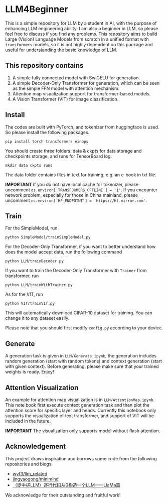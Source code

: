 # LLM4Beginner
This is a simple repository for LLM by a student in AI, with the purpose of enhancing LLM engineering ability. I am also a beginner in LLM, so please feel free to discuss if you find any problems. This repository aims to build Large (Vision) Language Models from scratch in a unified format with `transformers` models, so it is not highly dependent on this package and useful for understanding the basic knowledge of LLM.

## This repository contains
1. A simple fully connected model with SwiGELU for generation.
2. A simple Decoder-Only Transformer for generation, which can be seen as the simple FFN model with attention mechanism.
3. Attention map visualization support for transformer-based models.
4. A Vision Transformer (VIT) for image classification.

## Install
The codes are bulit with PyTorch, and tokenizer from huggingface is used. So please install the following packages.

    pip install torch transformers einops

You should create three folders: data & ckpts for data storage and checkpoints storage, and runs for TensorBoard log.

    mkdir data ckpts runs

The data folder contains files in text for training, e.g. an e-book in txt file.

**IMPORTANT** If you do not have local cache for tokenizer, please uncomment `os.environ['TRANSFORMERS_OFFLINE'] = '1'`. If you encounter network problem, especially for those in China mainland, please uncomment `os.environ['HF_ENDPOINT'] = 'https://hf-mirror.com'`.

## Train
For the SimpleModel, run

    python SimpleModel/trainSimpleModel.py

For the Decoder-Only Transformer, if you want to better understand how does the model accept data, run the following command

    python LLM/trainDecoder.py

If you want to train the Decoder-Only Transformer with `Trainer` from transformer, run

    python LLM/trainWithTrainer.py

As for the VIT, run

    python VIT/trainVIT.py

This will automatically download CIFAR-10 dataset for training. You can change it to any dataset easily.

Please note that you should first modify `config.py` according to your device.

## Generate
A generation task is given in `LLM/Generate.ipynb`, the generation includes random generation (start with random tokens) and context generation (start with given context). Before generating, please make sure that your trained weights is ready. Enjoy!

## Attention Visualization
An example for attention map visualization is in `LLM/AttentionMap.ipynb`. This note book first execute context generation task and then plot the attention score for specific layer and heads. Currently this notebook only supports the visualization of text transformer, and support of VIT will be included in the future.

**IMPORTANT** The visualization only supports model without flash attention.

## Acknowledgement
This project draws inspiration and borrows some code from the following repositories and blogs:
- [wyf3/llm_related](https://github.com/wyf3/llm_related)
- [jingyaogong/minimind](https://github.com/jingyaogong/minimind)
- [（徒手搓LLM）逐行代码从0构造一个LLM——LlaMa篇](https://zhuanlan.zhihu.com/p/1674261485)

We acknowledge for their outstanding and fruitful work!